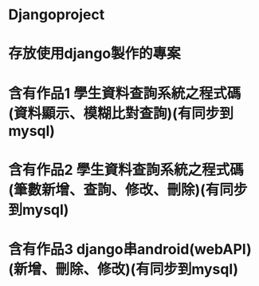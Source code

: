 # Djangoproject
# 存放使用django製作的專案
# 含有作品1 學生資料查詢系統之程式碼(資料顯示、模糊比對查詢)(有同步到mysql)
# 含有作品2 學生資料查詢系統之程式碼(筆數新增、查詢、修改、刪除)(有同步到mysql)
# 含有作品3 django串android(webAPI)(新增、刪除、修改)(有同步到mysql)
